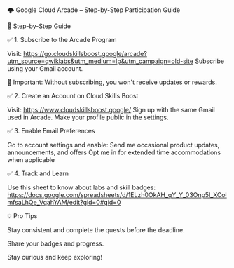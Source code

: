 🌩️ Google Cloud Arcade – Step-by-Step Participation Guide

📌 Step-by-Step Guide

✅ 1. Subscribe to the Arcade Program

Visit: https://go.cloudskillsboost.google/arcade?utm_source=qwiklabs&utm_medium=lp&utm_campaign=old-site
Subscribe using your Gmail account.

📢 Important: Without subscribing, you won't receive updates or rewards.

✅ 2. Create an Account on Cloud Skills Boost

Visit: https://www.cloudskillsboost.google/
Sign up with the same Gmail used in Arcade.
Make your profile public in the settings.

✅ 3. Enable Email Preferences

Go to account settings and enable:
Send me occasional product updates, announcements, and offers
Opt me in for extended time accommodations when applicable

✅ 4. Track and Learn

Use this sheet to know about labs and skill badges:
https://docs.google.com/spreadsheets/d/1ELzh0OkAH_qY_Y_03Onp5l_XColmfsaLhQe_VqahYAM/edit?gid=0#gid=0

💡 Pro Tips

Stay consistent and complete the quests before the deadline.

Share your badges and progress.

Stay curious and keep exploring!
